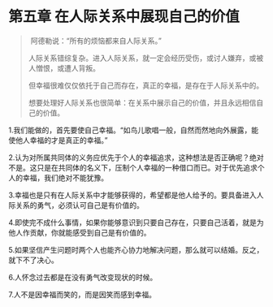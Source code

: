 # 第五章 在人际关系中展现自己的价值

> ​		阿德勒说：“所有的烦恼都来自人际关系。”
>
> ​		人际关系错综复杂。进入人际关系，就一定会经历受伤，或讨人嫌弃，或被人憎恨，或遭人背叛。
>
> ​		但幸福很难仅仅依托于自己而存在，真正的幸福，是存在于人际关系中的。
>
> ​		想要处理好人际关系也很简单：在关系中展示自己的价值，并且永远相信自己的价值。

1.我们能做的，首先要使自己幸福。“如鸟儿歌唱一般，自然而然地向外展露，能使他人幸福的才是真正的幸福。”

2.认为对所属共同体的义务应优先于个人的幸福追求，这种想法是否正确呢？绝对不是。这只是在共同体的名义下，压制个人幸福的一种借口而已。对于优先追求个人的幸福，我们绝对不能犹豫。

3.幸福也是只有在人际关系中才能够获得的，希望都是他人给予的。要具备进入人际关系的勇气，必须认可自己是有价值的。

4.即使完不成什么事情，如果你能够意识到只要自己存在，只要自己活着，就是为他人作贡献，你就能感受到自己是有价值的。

5.如果坚信产生问题时两个人也能齐心协力地解决问题，那么就可以结婚。反之，就下不了决心。

6.人怀念过去都是在没有勇气改变现状的时候。

7.人不是因幸福而笑的，而是因笑而感到幸福。
